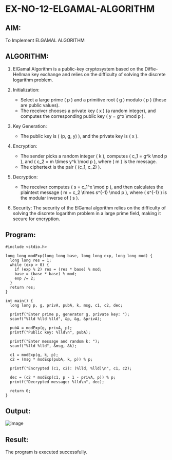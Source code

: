 # EX-NO-12-ELGAMAL-ALGORITHM

## AIM:
To Implement ELGAMAL ALGORITHM

## ALGORITHM:
 
1. ElGamal Algorithm is a public-key cryptosystem based on the Diffie-Hellman key exchange and relies on the difficulty of solving the discrete logarithm problem.

2. Initialization:
   - Select a large prime \( p \) and a primitive root \( g \) modulo \( p \) (these are public values).
   - The receiver chooses a private key \( x \) (a random integer), and computes the corresponding public key \( y = g^x \mod p \).

3. Key Generation:
   - The public key is \( (p, g, y) \), and the private key is \( x \).

4. Encryption:
   - The sender picks a random integer \( k \), computes \( c_1 = g^k \mod p \), and \( c_2 = m \times y^k \mod p \), where \( m \) is the message.
   - The ciphertext is the pair \( (c_1, c_2) \).

5. Decryption:
   - The receiver computes \( s = c_1^x \mod p \), and then calculates the plaintext message \( m = c_2 \times s^{-1} \mod p \), where \( s^{-1} \) is the modular inverse of \( s \).

6. Security: The security of the ElGamal algorithm relies on the difficulty of solving the discrete logarithm problem in a large prime field, making it secure for encryption.

## Program:
~~~
#include <stdio.h>

long long modExp(long long base, long long exp, long long mod) {
  long long res = 1;
  while (exp > 0) {
    if (exp % 2) res = (res * base) % mod;
    base = (base * base) % mod;
    exp /= 2;
  }
  return res;
}

int main() {
  long long p, g, privA, pubA, k, msg, c1, c2, dec;

  printf("Enter prime p, generator g, private key: ");
  scanf("%lld %lld %lld", &p, &g, &privA);

  pubA = modExp(g, privA, p);
  printf("Public key: %lld\n", pubA);

  printf("Enter message and random k: ");
  scanf("%lld %lld", &msg, &k);

  c1 = modExp(g, k, p);
  c2 = (msg * modExp(pubA, k, p)) % p;

  printf("Encrypted (c1, c2): (%lld, %lld)\n", c1, c2);

  dec = (c2 * modExp(c1, p - 1 - privA, p)) % p;
  printf("Decrypted message: %lld\n", dec);

  return 0;
}
~~~
## Output:
![image](https://github.com/user-attachments/assets/6fffb2a0-71c7-4018-834a-ab023ccd8340)

## Result:
The program is executed successfully.
